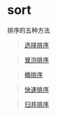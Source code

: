 # sort
排序的五种方法
> [选择排序](./select_sort.js)

> [冒泡排序](./bubble_sort.js)

> [桶排序](./bucket_sort.js)

> [快速排序](./quick_sort.js)

> [归并排序]('./merge_sort.js)